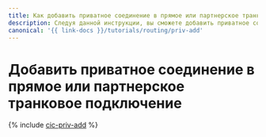 ```yaml
---
title: Как добавить приватное соединение в прямое или партнерское транковое подключение
description: Следуя данной инструкции, вы сможете добавить приватное соединение в прямое или партнерское транковое подключение.
canonical: '{{ link-docs }}/tutorials/routing/priv-add'
---
```


# Добавить приватное соединение в прямое или партнерское транковое подключение

{% include [cic-priv-add](../../_tutorials/routing/priv-add.md) %}
